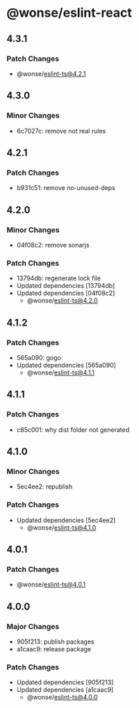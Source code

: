 # @wonse/eslint-react

## 4.3.1

### Patch Changes

- @wonse/eslint-ts@4.2.1

## 4.3.0

### Minor Changes

- 6c7027c: remove not real rules

## 4.2.1

### Patch Changes

- b931c51: remove no-unused-deps

## 4.2.0

### Minor Changes

- 04f08c2: remove sonarjs

### Patch Changes

- 13794db: regenerate lock file
- Updated dependencies [13794db]
- Updated dependencies [04f08c2]
  - @wonse/eslint-ts@4.2.0

## 4.1.2

### Patch Changes

- 565a090: gogo
- Updated dependencies [565a090]
  - @wonse/eslint-ts@4.1.1

## 4.1.1

### Patch Changes

- c85c001: why dist folder not generated

## 4.1.0

### Minor Changes

- 5ec4ee2: republish

### Patch Changes

- Updated dependencies [5ec4ee2]
  - @wonse/eslint-ts@4.1.0

## 4.0.1

### Patch Changes

- @wonse/eslint-ts@4.0.1

## 4.0.0

### Major Changes

- 905f213: publish packages
- a1caac9: release package

### Patch Changes

- Updated dependencies [905f213]
- Updated dependencies [a1caac9]
  - @wonse/eslint-ts@4.0.0
